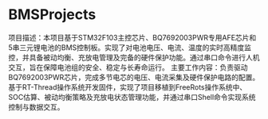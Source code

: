 # BMSProjects
项目描述：本项目基于STM32F103主控芯片、BQ7692003PWR专用AFE芯片和5串三元锂电池的BMS控制板。实现了对电池电压、电流、温度的实时高精度监控，并具备被动均衡、充放电管理及完备的硬件保护功能。通过串口命令进行人机交互，旨在保障电池组的安全、稳定与长寿命运行。 主要工作内容：负责驱动BQ7692003PWR芯片，完成多节电芯的电压、电流采集及硬件保护电路的配置。基于RT-Thread操作系统开发固件，实现了项目移植到FreeRots操作系统中、SOC估算、被动均衡策略及充放电状态管理功能，并通过串口Shell命令实现系统控制与数据交互。
